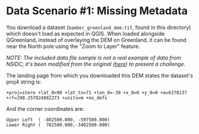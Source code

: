 # Data Scenario #1: Missing Metadata

You download a dataset (`bamber_greenland_dem.tif`, found in this directory) which
doesn't load as expected in QGIS. When loaded alongside QGreenland, instead of
overlaying the DEM on Greenland, it can be found near the North pole using the "Zoom to
Layer" feature.

_NOTE: The included data file sample is not a real example of data from NSIDC; it's been
modified from the original ([here](https://nsidc.org/data/nsidc-0092/versions/1)) to
present a challenge._

The landing page from which you downloaded this DEM states the dataset's proj4 string
is:

```text
+proj=stere +lat_0=90 +lat_ts=71 +lon_0=-39 +x_0=0 +y_0=0 +a=6378137 +rf=298.257024882273 +units=m +no_defs
```

And the corner coordinates are:

```text
Upper Left  ( -802500.000, -597500.000)
Lower Right (  702500.000,-3402500.000)
```
